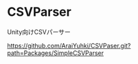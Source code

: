 # CSVParser
Unity向けCSVパーサー

https://github.com/AraiYuhki/CSVPaser.git?path=Packages/SimpleCSVParser
